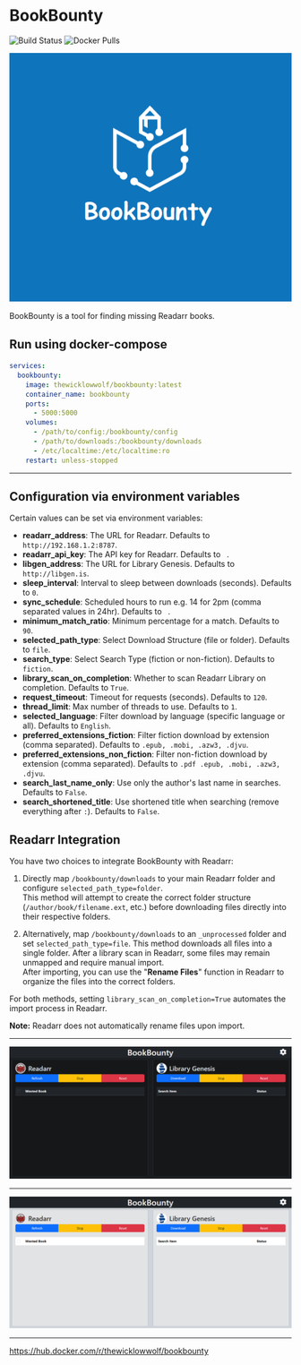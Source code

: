 # BookBounty

![Build Status](https://github.com/TheWicklowWolf/BookBounty/actions/workflows/main.yml/badge.svg)
![Docker Pulls](https://img.shields.io/docker/pulls/thewicklowwolf/bookbounty.svg)

<img src="/src/static/bookbounty.png" alt="image">


BookBounty is a tool for finding missing Readarr books.


## Run using docker-compose

```yaml
services:
  bookbounty:
    image: thewicklowwolf/bookbounty:latest
    container_name: bookbounty
    ports:
      - 5000:5000
    volumes:
      - /path/to/config:/bookbounty/config
      - /path/to/downloads:/bookbounty/downloads
      - /etc/localtime:/etc/localtime:ro
    restart: unless-stopped

```
---

## Configuration via environment variables

Certain values can be set via environment variables:

* __readarr_address__: The URL for Readarr. Defaults to `http://192.168.1.2:8787`.
* __readarr_api_key__: The API key for Readarr. Defaults to ` `.
* __libgen_address__: The URL for Library Genesis. Defaults to `http://libgen.is`.
* __sleep_interval__: Interval to sleep between downloads (seconds). Defaults to `0`.
* __sync_schedule__: Scheduled hours to run e.g. 14 for 2pm (comma separated values in 24hr). Defaults to ` `.
* __minimum_match_ratio__: Minimum percentage for a match. Defaults to `90`.
* __selected_path_type__: Select Download Structure (file or folder). Defaults to `file`.
* __search_type__: Select Search Type (fiction or non-fiction). Defaults to `fiction`.
* __library_scan_on_completion__: Whether to scan Readarr Library on completion. Defaults to `True`.
* __request_timeout__: Timeout for requests (seconds). Defaults to `120`.
* __thread_limit__: Max number of threads to use. Defaults to `1`.
* __selected_language__: Filter download by language (specific language or all). Defaults to `English`.
* __preferred_extensions_fiction__: Filter fiction download by extension (comma separated). Defaults to `.epub, .mobi, .azw3, .djvu`.
* __preferred_extensions_non_fiction__: Filter non-fiction download by extension (comma separated). Defaults to `.pdf .epub, .mobi, .azw3, .djvu`.
* __search_last_name_only__: Use only the author's last name in searches. Defaults to `False`.
* __search_shortened_title__: Use shortened title when searching (remove everything after `:`). Defaults to `False`.


## Readarr Integration

You have two choices to integrate BookBounty with Readarr:

1. Directly map `/bookbounty/downloads` to your main Readarr folder and configure `selected_path_type=folder`.   
   This method will attempt to create the correct folder structure (`/author/book/filename.ext`, etc.) before downloading files directly into their respective folders.

2. Alternatively, map `/bookbounty/downloads` to an `_unprocessed` folder and set `selected_path_type=file`.
   This method downloads all files into a single folder. After a library scan in Readarr, some files may remain unmapped and require manual import.  
   After importing, you can use the "**Rename Files**" function in Readarr to organize the files into the correct folders.

For both methods, setting `library_scan_on_completion=True` automates the import process in Readarr.

**Note:** Readarr does not automatically rename files upon import.


---


<img src="/src/static/dark.png" alt="image">


---


<img src="/src/static/light.png" alt="image">


---

https://hub.docker.com/r/thewicklowwolf/bookbounty


